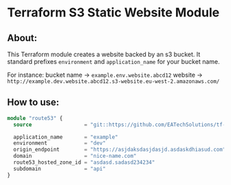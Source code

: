 # Terraform S3 Static Website Module

## About:

This Terraform module creates a website backed by an s3 bucket. It standard prefixes ``environment`` and ``application_name`` for your bucket name.

For instance:
bucket name -> ``example.env.website.abcd12``
website -> ``http://example.dev.website.abcd12.s3-website.eu-west-2.amazonaws.com/``

## How to use:

```terraform
module "route53" {
  source                 = "git::https://github.com/EATechSolutions/tf-aws-library.git//route53"

  application_name       = "example"
  environment            = "dev"
  origin_endpoint        = "https://asjdaksdasjdasjd.asdaskdhiasud.com"
  domain                 = "nice-name.com"
  route53_hosted_zone_id = "asdasd.sadasd234234"
  subdomain              = "api"
}
```